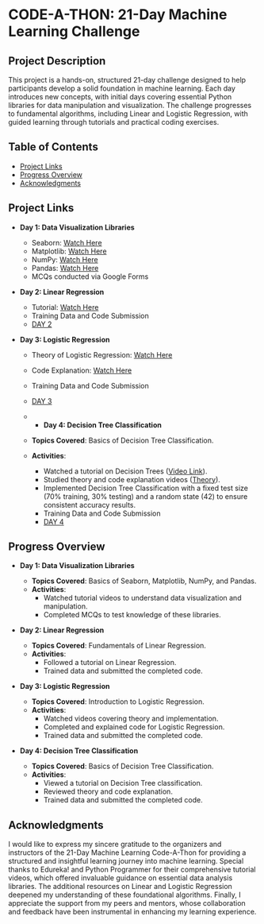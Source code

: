 
# CODE-A-THON: 21-Day Machine Learning Challenge


## Project Description

This project is a hands-on, structured 21-day challenge designed to help participants develop a solid foundation in machine learning. Each day introduces new concepts, with initial days covering essential Python libraries for data manipulation and visualization. The challenge progresses to fundamental algorithms, including Linear and Logistic Regression, with guided learning through tutorials and practical coding exercises.
## Table of Contents

- [Project Links](#project-links)
- [Progress Overview](#progress-overview)
- [Acknowledgments](#acknowledgments)
## Project Links

- **Day 1: Data Visualization Libraries**
  - Seaborn: [Watch Here](https://www.youtube.com/watch?v=TLdXM0A7SR8&ab_channel=edureka%21)
  - Matplotlib: [Watch Here](https://www.youtube.com/watch?v=yZTBMMdPOww&ab_channel=edureka%21)
  - NumPy: [Watch Here](https://www.youtube.com/watch?v=xECXZ3tyONo&ab_channel=PythonProgrammer)
  - Pandas: [Watch Here](https://www.youtube.com/watch?v=iGFdh6_FePU&ab_channel=PythonProgrammer)
  - MCQs conducted via Google Forms

- **Day 2: Linear Regression**
  - Tutorial: [Watch Here](https://youtu.be/O2Cw82YR5Bo?feature=shared)
  - Training Data and Code Submission
  - [DAY 2](https://github.com/Mahesh-ch06/AIML_Code-A-Thon/blob/main/DAY2.ipynb)

- **Day 3: Logistic Regression**
  - Theory of Logistic Regression: [Watch Here](https://youtu.be/r8OjlgWpAI0?si=apajTdMpSmv29iee)
  - Code Explanation: [Watch Here](https://youtu.be/My4JgIeFdWk?si=OCejeUQ2xJG8AusT)
  - Training Data and Code Submission
  - [DAY 3](https://github.com/Mahesh-ch06/AIML_Code-A-Thon/blob/main/DAY_3.ipynb)
 
  - - **Day 4: Decision Tree Classification**
  - **Topics Covered**: Basics of Decision Tree Classification.
  - **Activities**: 
    - Watched a tutorial on Decision Trees ([Video Link](https://youtu.be/k3SYtpv5y6Y?si=Qk-I8jeDyKy3OuAc)).
    - Studied theory and code explanation videos ([Theory](https://youtu.be/RmajweUFKvM?si=xjjlPUMR6crLigFi)).
    - Implemented Decision Tree Classification with a fixed test size (70% training, 30% testing) and a random state (42) to ensure consistent accuracy results.
    - Training Data and Code Submission
    - [DAY 4](https://github.com/Mahesh-ch06/AIML_Code-A-Thon/blob/main/DAY_4.ipynb)
## Progress Overview

- **Day 1: Data Visualization Libraries**
  - **Topics Covered**: Basics of Seaborn, Matplotlib, NumPy, and Pandas.
  - **Activities**: 
    - Watched tutorial videos to understand data visualization and manipulation.
    - Completed MCQs to test knowledge of these libraries.

- **Day 2: Linear Regression**
  - **Topics Covered**: Fundamentals of Linear Regression.
  - **Activities**: 
    - Followed a tutorial on Linear Regression.
    - Trained data and submitted the completed code.

- **Day 3: Logistic Regression**
  - **Topics Covered**: Introduction to Logistic Regression.
  - **Activities**: 
    - Watched videos covering theory and implementation.
    - Completed and explained code for Logistic Regression.
    - Trained data and submitted the completed code.

- **Day 4: Decision Tree Classification**
  - **Topics Covered**: Basics of Decision Tree Classification.
  - **Activities**: 
    - Viewed a tutorial on Decision Tree classification.
    - Reviewed theory and code explanation.
    - Trained data and submitted the completed code.
## Acknowledgments

I would like to express my sincere gratitude to the organizers and instructors of the 21-Day Machine Learning Code-A-Thon for providing a structured and insightful learning journey into machine learning. Special thanks to Edureka! and Python Programmer for their comprehensive tutorial videos, which offered invaluable guidance on essential data analysis libraries. The additional resources on Linear and Logistic Regression deepened my understanding of these foundational algorithms. Finally, I appreciate the support from my peers and mentors, whose collaboration and feedback have been instrumental in enhancing my learning experience.

